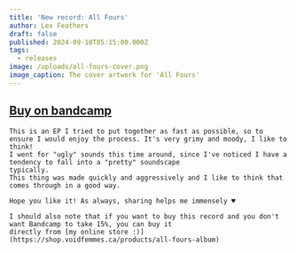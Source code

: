 ```yaml
---
title: 'New record: All Fours'
author: Lex Feathers
draft: false
published: 2024-09-10T05:15:00.000Z
tags:
  - releases
image: /uploads/all-fours-cover.png
image_caption: The cover artwork for 'All Fours'
---
```

<h2><a href="https://voidfemmes.bandcamp.com/album/all-fours" target="_blank">Buy on bandcamp</a></h2>

    This is an EP I tried to put together as fast as possible, so to ensure I would enjoy the process. It's very grimy and moody, I like to think!
    I went for "ugly" sounds this time around, since I've noticed I have a tendency to fall into a "pretty" soundscape
    typically.
    This thing was made quickly and aggressively and I like to think that comes through in a good way.

    Hope you like it! As always, sharing helps me immensely ♥

    I should also note that if you want to buy this record and you don't want Bandcamp to take 15%, you can buy it
    directly from [my online store :)](https://shop.voidfemmes.ca/products/all-fours-album)

